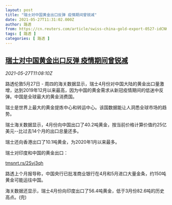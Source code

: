 ```yaml
---
layout: post
title: "瑞士对中国黄金出口反弹 疫情期间曾锐减"
date: 2021-05-27T11:31:02.000Z
author: 路透
from: https://cn.reuters.com/article/swiss-china-gold-export-0527-idCNKCS2D81BY
tags: [ 路透 ]
categories: [ 路透 ]
---
```

<!--1622115062000-->
[瑞士对中国黄金出口反弹 疫情期间曾锐减](https://cn.reuters.com/article/swiss-china-gold-export-0527-idCNKCS2D81BY)
------

<div>
<div><i>2021-05-27T11:08:10Z</i></div><p>路透伦敦5月27日 - 周四的海关数据显示，瑞士4月份对中国大陆的黄金出口量激增，达到2019年12月以来最高，因为中国的黄金需求从新冠疫情期间的低迷中反弹。中国是全球最大的黄金消费国。</p><p>瑞士是世界上最大的黄金提炼中心和转运中心。该国数据能让人洞悉全球市场的趋势。</p><p>瑞士海关数据显示，4月份向中国出口了40.2吨黄金，按当前价格计算价值约25亿美元--比过去14个月的出口总量还多。</p><p>瑞士还向香港出口了10.1吨黄金，为2020年1月以来最多。</p><p>瑞士对印度和中国的黄金出口：</p><p><a href="https://tmsnrt.rs/2Syj3qh">tmsnrt.rs/2Syj3qh</a></p><p>路透上个月报导称，中国央行已批准商业银行在4月和5月进口大量金条，约150吨黄金可能运往中国。</p><p>海关数据还显示，瑞士4月份向印度出口了56.4吨黄金，低于3月份82.6吨的历史高点。(完)</p>
</div>
